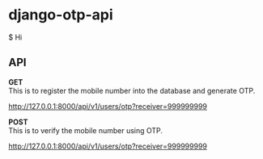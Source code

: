 # django-otp-api
$ Hi

## API
<b>GET</b><br>
This is to register the mobile number into the database and generate OTP.

http://127.0.0.1:8000/api/v1/users/otp?receiver=999999999

<b>POST</b><br>
This is to verify the mobile number using OTP.

http://127.0.0.1:8000/api/v1/users/otp?receiver=999999999
